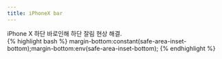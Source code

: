 ```yaml
---
title: iPhoneX bar
---
```


<div class="code-title">iPhone X 하단 바로인해 하단 잘림 현상 해결.</div>
{% highlight bash %}
margin-bottom:constant(safe-area-inset-bottom);margin-bottom:env(safe-area-inset-bottom); 
{% endhighlight %}
